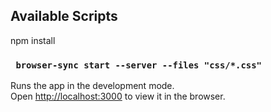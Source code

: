 ## Available Scripts

npm install 

### ` browser-sync start --server --files "css/*.css"`

Runs the app in the development mode.\
Open [http://localhost:3000](http://localhost:3000) to view it in the browser.

